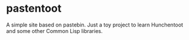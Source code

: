# pastentoot
A simple site based on pastebin. Just a toy project to learn Hunchentoot and some other Common Lisp libraries.
